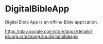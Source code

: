 # DigitalBibleApp

Digital Bible App is an offline Bible application.

https://play.google.com/store/apps/details?id=org.armstrong.ika.digitalbibleapp



